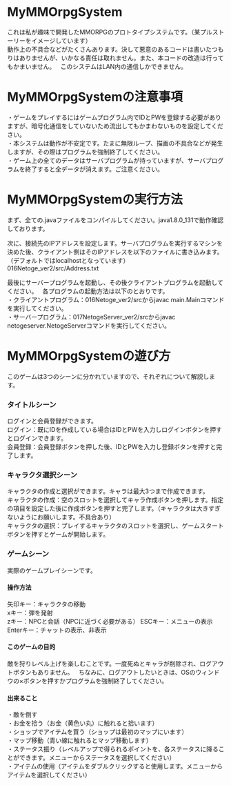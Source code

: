 # MyMMOrpgSystem
これは私が趣味で開発したMMORPGのプロトタイプシステムです。（某プルストーリーをイメージしています）  
動作上の不具合などがたくさんあります。決して悪意のあるコードは書いたつもりはありませんが、いかなる責任は取れません。また、本コードの改造は行ってもかまいません。  
このシステムはLAN内の通信しかできません。

# MyMMOrpgSystemの注意事項
・ゲームをプレイするにはゲームプログラム内でIDとPWを登録する必要がありますが、暗号化通信をしていないため流出してもかまわないものを設定してください。  
・本システムは動作が不安定です。たまに無限ループ、描画の不具合などが発生しますが、その際はプログラムを強制終了してください。  
・ゲーム上の全てのデータはサーバプログラムが持っていますが、サーバプログラムを終了すると全データが消えます。ご注意ください。

# MyMMOrpgSystemの実行方法
まず、全ての.javaファイルをコンパイルしてください。java1.8.0_131で動作確認しております。 

次に、接続先のIPアドレスを設定します。サーバプログラムを実行するマシンを決めた後、クライアント側はそのIPアドレスを以下のファイルに書き込みます。（デフォルトではlocalhostとなっています）  
016Netoge_ver2/src/Address.txt  

最後にサーバープログラムを起動し、その後クライアントプログラムを起動してください。  
各プログラムの起動方法は以下のとおりです。  
・クライアントプログラム：016Netoge_ver2/srcからjavac main.Mainコマンドを実行してください。  
・サーバープログラム：017NetogeServer_ver2/srcからjavac netogeserver.NetogeServerコマンドを実行してください。  

# MyMMOrpgSystemの遊び方
このゲームは3つのシーンに分かれていますので、それぞれについて解説します。  
### タイトルシーン
ログインと会員登録ができます。  
ログイン：既にIDを作成している場合はIDとPWを入力しログインボタンを押すとログインできます。  
会員登録：会員登録ボタンを押した後、IDとPWを入力し登録ボタンを押すと完了します。  

### キャラクタ選択シーン
キャラクタの作成と選択ができます。キャラは最大3つまで作成できます。  
キャラクタの作成：空のスロットを選択してキャラ作成ボタンを押します。指定の項目を設定した後に作成ボタンを押すと完了します。（キャラクタは大きすぎないようにお願いします。不具合あり）  
キャラクタの選択：プレイするキャラクタのスロットを選択し、ゲームスタートボタンを押すとゲームが開始します。  

### ゲームシーン
実際のゲームプレイシーンです。  

#### 操作方法
矢印キー：キャラクタの移動  
xキー：弾を発射  
zキー：NPCと会話（NPCに近づく必要がある）
ESCキー：メニューの表示  
Enterキー：チャットの表示、非表示

#### このゲームの目的
敵を狩りレベル上げを楽しむことです。一度死ぬとキャラが削除され、ログアウトボタンもありません。  
ちなみに、ログアウトしたいときは、OSのウィンドウの×ボタンを押すかプログラムを強制終了してください。  

#### 出来ること
・敵を倒す  
・お金を拾う（お金（黄色い丸）に触れると拾います）  
・ショップでアイテムを買う（ショップは最初のマップにいます）  
・マップ移動（青い線に触れるとマップ移動します）  
・ステータス振り（レベルアップで得られるポイントを、各ステータスに降ることができます。メニューからステータスを選択してください）  
・アイテムの使用（アイテムをダブルクリックすると使用します。メニューからアイテムを選択してください）  




